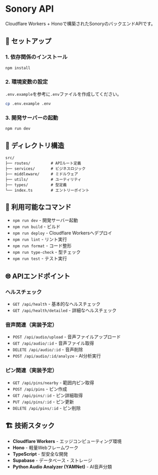 # Sonory API

Cloudflare Workers + Honoで構築されたSonoryのバックエンドAPIです。

## 🚀 セットアップ

### 1. 依存関係のインストール

```bash
npm install
```

### 2. 環境変数の設定

`.env.example`を参考に`.env`ファイルを作成してください。

```bash
cp .env.example .env
```

### 3. 開発サーバーの起動

```bash
npm run dev
```

## 📁 ディレクトリ構造

```
src/
├── routes/         # APIルート定義
├── services/       # ビジネスロジック
├── middleware/     # ミドルウェア
├── utils/          # ユーティリティ
├── types/          # 型定義
└── index.ts        # エントリーポイント
```

## 🔧 利用可能なコマンド

- `npm run dev` - 開発サーバー起動
- `npm run build` - ビルド
- `npm run deploy` - Cloudflare Workersへデプロイ
- `npm run lint` - リント実行
- `npm run format` - コード整形
- `npm run type-check` - 型チェック
- `npm run test` - テスト実行

## 🌐 APIエンドポイント

### ヘルスチェック
- `GET /api/health` - 基本的なヘルスチェック
- `GET /api/health/detailed` - 詳細なヘルスチェック

### 音声関連（実装予定）
- `POST /api/audio/upload` - 音声ファイルアップロード
- `GET /api/audio/:id` - 音声ファイル取得
- `DELETE /api/audio/:id` - 音声削除
- `POST /api/audio/:id/analyze` - AI分析実行

### ピン関連（実装予定）
- `GET /api/pins/nearby` - 範囲内ピン取得
- `POST /api/pins` - ピン作成
- `GET /api/pins/:id` - ピン詳細取得
- `PUT /api/pins/:id` - ピン更新
- `DELETE /api/pins/:id` - ピン削除

## 🏗️ 技術スタック

- **Cloudflare Workers** - エッジコンピューティング環境
- **Hono** - 軽量Webフレームワーク
- **TypeScript** - 型安全な開発
- **Supabase** - データベース・ストレージ
- **Python Audio Analyzer (YAMNet)** - AI音声分類 